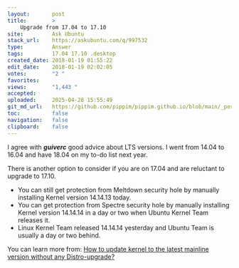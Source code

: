 ```yaml
---
layout:       post
title:        >
    Upgrade from 17.04 to 17.10
site:         Ask Ubuntu
stack_url:    https://askubuntu.com/q/997532
type:         Answer
tags:         17.04 17.10 .desktop
created_date: 2018-01-19 01:55:22
edit_date:    2018-01-19 02:02:05
votes:        "2 "
favorites:    
views:        "1,443 "
accepted:     
uploaded:     2025-04-28 15:55:49
git_md_url:   https://github.com/pippim/pippim.github.io/blob/main/_posts/2018/2018-01-19-Upgrade-from-17.04-to-17.10.md
toc:          false
navigation:   false
clipboard:    false
---
```


I agree with ***guiverc*** good advice about LTS versions. I went from 14.04 to 16.04 and have 18.04 on my to-do list next year. 

There is another option to consider if you are on 17.04 and are reluctant to upgrade to 17.10. 

- You can still get protection from Meltdown security hole by manually installing Kernel version 14.14.13 today. 
- You can get protection from Spectre security hole by manually installing Kernel version 14.14.14 in a day or two when Ubuntu Kernel Team releases it.
- Linux Kernel Team released 14.14.14 yesterday and Ubuntu Team is usually a day or two behind.

You can learn more from: [How to update kernel to the latest mainline version without any Distro-upgrade?][1]


  [1]: https://askubuntu.com/questions/119080/how-to-update-kernel-to-the-latest-mainline-version-without-any-distro-upgrade

